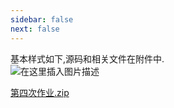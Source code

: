 ```yaml
---
sidebar: false
next: false
---
```

<BlogInfo/>






基本样式如下,源码和相关文件在附件中.  
![在这里插入图片描述](https://img-blog.csdnimg.cn/71eb4c667e32487d95e8359b7229094a.png?x-oss-process=image/watermark,type_ZHJvaWRzYW5zZmFsbGJhY2s,shadow_50,text_Q1NETiBAbGl0dGxl5Lqu772e,size_20,color_FFFFFF,t_70,g_se,x_16)


[第四次作业.zip](../media/file/2021/10/03/第四次作业.zip)








<ActionBox />
        
<style>#top-box {margin-top:0.5rem!important;}</style>